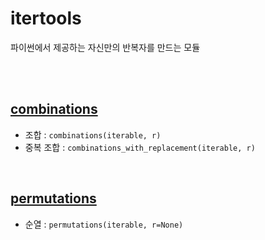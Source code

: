 # itertools
파이썬에서 제공하는 자신만의 반복자를 만드는 모듈

<br><br>

## [combinations](./combinations.md)
- 조합 : ```combinations(iterable, r)```
- 중복 조합 : ```combinations_with_replacement(iterable, r)```
<br>

## [permutations](./permutations.md)
- 순열 : ```permutations(iterable, r=None)```

